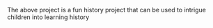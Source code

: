 The above project is a fun history project that can be used to intrigue children into learning history
